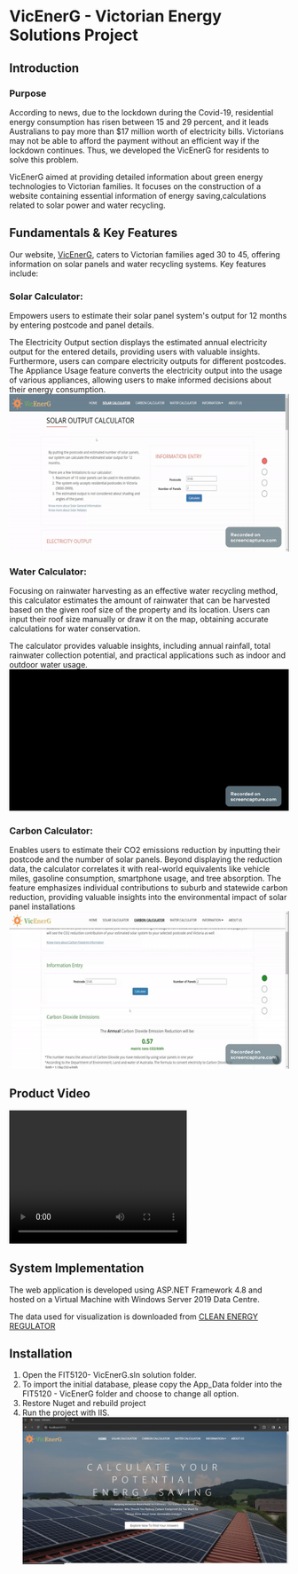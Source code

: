 # VicEnerG - Victorian Energy Solutions Project

## Introduction

### Purpose
According to news, due to the lockdown during the Covid-19, residential energy consumption has risen between 15 and 29 percent, and it leads Australians to pay more than $17 million worth of electricity bills. Victorians may not be able to afford the payment without an efficient way if the lockdown continues. Thus, we developed the VicEnerG for residents to solve this problem.

VicEnerG aimed at providing detailed information about green energy technologies to Victorian families. It focuses on the construction of a website containing essential information of energy saving,calculations related to solar power and water recycling.



## Fundamentals & Key Features

Our website, [VicEnerG](https://www.vicenerg.team), caters to Victorian families aged 30 to 45, offering information on solar panels and water recycling systems. Key features include:

### **Solar Calculator:**    
 Empowers users to estimate their solar panel system's output for 12 months by entering postcode and panel details.     
 
  The Electricity Output section displays the estimated annual electricity output for the entered details, providing users with valuable insights. Furthermore, users can compare electricity outputs for different postcodes. The Appliance Usage feature converts the electricity output into the usage of various appliances, allowing users to make informed decisions about their energy consumption.
  ![Solar Calculator GIF](./doc/solarcalculator.gif)


### **Water Calculator:**     
Focusing on rainwater harvesting as an effective water recycling method, this calculator estimates the amount of rainwater that can be harvested based on the given roof size of the property and its location. Users can input their roof size manually or draw it on the map, obtaining accurate calculations for water conservation.      

  The calculator provides valuable insights, including annual rainfall, total rainwater collection potential, and practical applications such as indoor and outdoor water usage.
![Water Calculator GIF](./doc/watercalculator.gif)

### **Carbon Calculator:**    
Enables users to estimate their CO2 emissions reduction by inputting their postcode and the number of solar panels. Beyond displaying the reduction data, the calculator correlates it with real-world equivalents like vehicle miles, gasoline consumption, smartphone usage, and tree absorption. The feature emphasizes individual contributions to suburb and statewide carbon reduction, providing valuable insights into the environmental impact of solar panel installations
![Carbon Calculator GIF](./doc/carboncalculator.gif)



## Product Video     
<video width="320" height="240" controls>
  <source src="./doc/Product Video.mp4" type="video/mp4">
</video>



## System Implementation

The web application is developed using ASP.NET Framework 4.8 and hosted on a Virtual Machine with Windows Server 2019 Data Centre. 

The data used for visualization is downloaded from [CLEAN ENERGY REGULATOR](http://www.cleanenergyregulator.gov.au/RET/Forms-and-resources/Postcode-data-for-small-scale-installations)


## Installation
1. Open the FIT5120- VicEnerG.sln solution folder. 
2. To import the initial database, please copy the App_Data folder into the FIT5120 - VicEnerG folder and choose to change all option.
3. Restore Nuget and rebuild project
4. Run the project with IIS.
![Website Homepage](./doc/VicEnergyHomePage.png)



